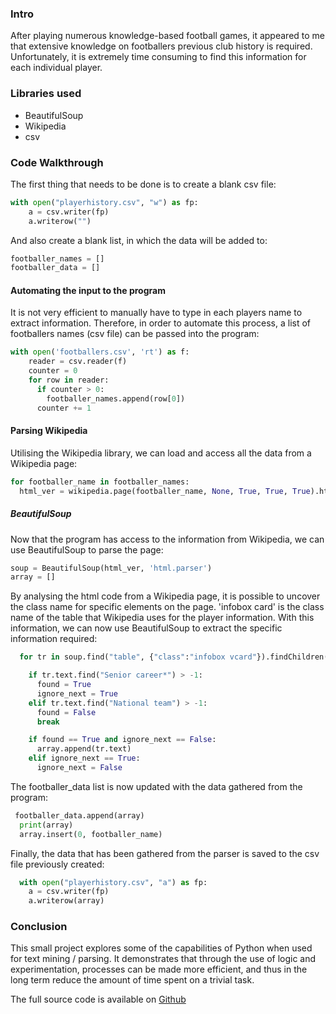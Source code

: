 ### Intro 
After playing numerous knowledge-based football games, it appeared to me that extensive knowledge on footballers previous club history is required. Unfortunately, it is extremely time consuming to find this information for each individual player.

### Libraries used

* BeautifulSoup
* Wikipedia
* csv

### Code Walkthrough

The first thing that needs to be done is to create a blank csv file:

```python
with open("playerhistory.csv", "w") as fp:
    a = csv.writer(fp)
    a.writerow("")
```
And also create a blank list, in which the data will be added to:

```python
footballer_names = []
footballer_data = []
```
#### Automating the input to the program

It is not very efficient to manually have to type in each players name to extract information. Therefore, in order to automate this process, a list of footballers names (csv file) can be passed into the program:

```python
with open('footballers.csv', 'rt') as f:
    reader = csv.reader(f)
    counter = 0
    for row in reader:
      if counter > 0:
        footballer_names.append(row[0])
      counter += 1
```

#### Parsing Wikipedia

Utilising the Wikipedia library, we can load and access all the data from a Wikipedia page:

```python
for footballer_name in footballer_names:
  html_ver = wikipedia.page(footballer_name, None, True, True, True).html()
```

##### BeautifulSoup
Now that the program has access to the information from Wikipedia, we can use BeautifulSoup to parse the page:

```python
soup = BeautifulSoup(html_ver, 'html.parser')
array = []
```

By analysing the html code from a Wikipedia page, it is possible to uncover the class name for specific elements on the page. 
'infobox card' is the class name of the table that Wikipedia uses for the player information. With this information, we can now use BeautifulSoup to extract the specific information required:

```python
  for tr in soup.find("table", {"class":"infobox vcard"}).findChildren('tr'):

    if tr.text.find("Senior career*") > -1:
      found = True
      ignore_next = True
    elif tr.text.find("National team") > -1:
      found = False
      break

    if found == True and ignore_next == False:
      array.append(tr.text)
    elif ignore_next == True:
      ignore_next = False
```
The footballer_data list is now updated with the data gathered from the program:

```python
 footballer_data.append(array)
  print(array)
  array.insert(0, footballer_name)
  ```
Finally, the data that has been gathered from the parser is saved to the csv file previously created:

```python
  with open("playerhistory.csv", "a") as fp:
    a = csv.writer(fp)
    a.writerow(array)
```

### Conclusion

This small project explores some of the capabilities of Python when used for text mining / parsing. It demonstrates that through the use of logic and experimentation, processes can be made more efficient, and thus in the long term reduce the amount of time spent on a trivial task.

The full source code is available on [Github](https://github.com/jack-morgan/Football-Wikipedia-Scraper)
